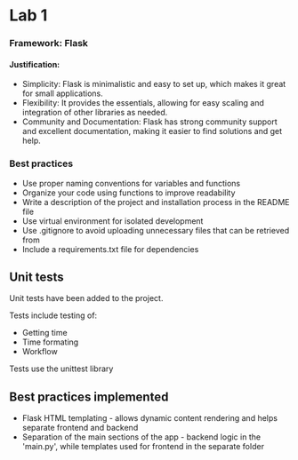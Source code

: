# Lab 1


### Framework: Flask
#### Justification:

* Simplicity: Flask is minimalistic and easy to set up, which makes it great for small applications.
* Flexibility: It provides the essentials, allowing for easy scaling and integration of other libraries as needed.
* Community and Documentation: Flask has strong community support and excellent documentation, making it easier to find solutions and get help.

### Best practices

* Use proper naming conventions for variables and functions
* Organize your code using functions to improve readability
* Write a description of the project and installation process in the README file
* Use virtual environment for isolated development
* Use .gitignore to avoid uploading unnecessary files that can be retrieved from
* Include a requirements.txt file for dependencies

## Unit tests
Unit tests have been added to the project. 

Tests include testing of:
* Getting time
* Time formating
* Workflow

Tests use the unittest library

## Best practices implemented
* Flask HTML templating - allows dynamic content rendering and helps separate frontend and backend
* Separation of the main sections of the app - backend logic in the 'main.py', while templates used for frontend in the separate folder